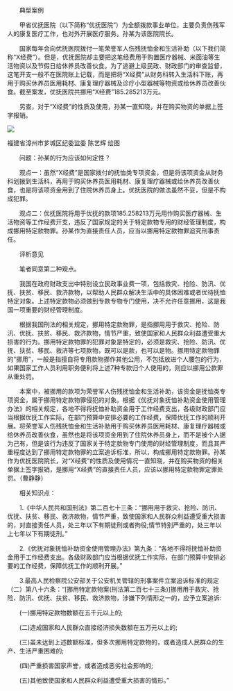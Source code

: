 　　典型案例

　　甲省优抚医院（以下简称“优抚医院”）为全额拨款事业单位，主要负责伤残军人的康复医疗工作，也对外开展医疗服务。孙某为该医院院长。

　　国家每年会向优抚医院拨付一笔荣誉军人伤残抚恤金和生活补助（以下我们简称“X经费”）。但是，优抚医院却主要把这笔经费用于购置医疗器械、米面油等生活物资以及节假日给休养员改善伙食。为了逃避上级民政、财政部门的审查监督，这笔开支一般不在医院账上记载，而是把将“X经费”从财务科转入生活科下账，再用于购买休养员医用耗材、康复理疗器械及诊疗小型器械等物资或给休养员改善伙食。截至案发，优抚医院共挪用“X经费”185.285213万元。

　　另查，对于“X经费”的性质及使用，孙某一直知晓，并在购买物资的单据上签字报销。

![](https://www.ccdi.gov.cn/hdjln/ywtt/202208/W020220831544015332535.jpeg)

福建省漳州市芗城区纪委监委 陈艺辉 绘图

　　问题：孙某的行为应该如何定性？

　　观点一：虽然“X经费”是国家拨付的抚恤类专项资金，但是将该项资金从财务科划拨到生活科，再用于购买休养员医用耗材、康复理疗器械或给休养员改善伙食，也是将该项资金用到了住院休养员身上。优抚医院的做法虽然不妥，但是不构成犯罪。

　　观点二：优抚医院将用于优抚的款项185.258213万元用作购买医疗器械、生活物资等工作经费开支，违反了国家规定的关于特定款物专用的财经管理制度，构成挪用特定款物罪。孙某作为直接责任人员，应当以挪用特定款物罪追究刑事责任。

　　评析意见

　　笔者同意第二种观点。

　　我国在政府财政支出中特别设立民政事业费一项，包括救灾、抢险、防汛、优抚、扶贫、移民、救济款物，以帮助人民群众解决生活中的具体困难或者优待抚恤特定对象。上述特定款物必须做到专款专物专门使用，决不允许任意挪用，这是我国一项重要的财经管理制度。

　　根据我国刑法的相关规定，挪用特定款物罪，是指挪用用于救灾、抢险、防汛、优抚、扶贫、移民、救济款物，情节严重，致使国家和人民群众利益遭受重大损害的行为。挪用特定款物罪的犯罪对象是特定的，必须是救灾、抢险、防汛、优抚、扶贫、移民、救济等七项款物，既可以是款，也可以是物。挪用特定款物罪的“挪用”，一般是指擅自将专用款物挪作其他公用，不包括放进个人腰包的行为，如果国家工作人员利用职务便利将上述7种专款归个人使用的，则应以挪用公款罪从重处罚。

　　本案中，被挪用的款项为荣誉军人伤残抚恤金和生活补助，该资金是抚恤类专项资金，属于挪用特定款物罪侵犯的对象。根据《优抚对象抚恤补助资金使用管理办法》的相关规定，各地不得将抚恤补助资金用于工作经费支出，各级财政部门应当根据优抚工作实际，在部门预算中安排必要的工作经费，保障优抚工作的顺利开展。将荣誉军人伤残抚恤金和生活补助用于购买休养员医用耗材、康复理疗器械或给休养员改善伙食，虽然也是将该项资金用到了住院休养员身上，而不是被个人据为己有，但是该行为违反了国家关于特定款物专门使用的财经管理制度，而且其严重程度达到了挪用特定款物罪的立案追诉标准，所以，构成挪用特定款物罪。孙某作为优抚医院院长，对“X经费”的性质及使用情况一直知晓，并在购买物资的相关单据上签字报销，是挪用“X经费”的直接责任人员，应该以挪用特定款物罪定罪处罚。（曹静静）

　　相关知识点：

　　1.《中华人民共和国刑法》第二百七十三条：“挪用用于救灾、抢险、防汛、优抚、扶贫、移民、救济款物，情节严重，致使国家和人民群众利益遭受重大损害的，对直接责任人员，处三年以下有期徒刑或者拘役;情节特别严重的，处三年以上七年以下有期徒刑。”

　　2.《优抚对象抚恤补助资金使用管理办法》第九条：“各地不得将抚恤补助资金用于工作经费支出。各级财政部门应当根据优抚工作实际，在部门预算中安排必要的工作经费，保障优抚工作的顺利开展。”

　　3.最高人民检察院公安部关于公安机关管辖的刑事案件立案追诉标准的规定（二）第八十六条：“\[挪用特定款物案(刑法第二百七十三条)\]挪用用于救灾、抢险、防汛、优抚、扶贫、移民、救济款物，涉嫌下列情形之一的，应予立案追诉:

　　(一)挪用特定款物数额在五千元以上的;

　　(二)造成国家和人民群众直接经济损失数额在五万元以上的;

　　(三)虽未达到上述数额标准，但多次挪用特定款物的，或者造成人民群众的生产、生活严重困难的;

　　(四)严重损害国家声誉，或者造成恶劣社会影响的;

　　(五)其他致使国家和人民群众利益遭受重大损害的情形。”